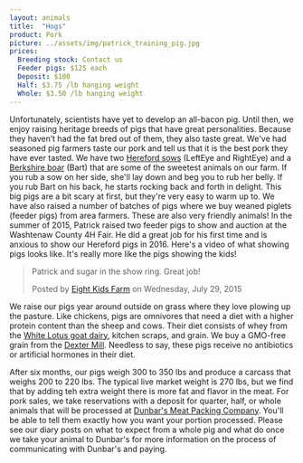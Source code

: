 ```yaml
---
layout: animals
title:  "Hogs"
product: Pork
picture: ../assets/img/patrick_training_pig.jpg
prices:
  Breeding stock: Contact us
  Feeder pigs: $125 each
  Deposit: $100
  Half: $3.75 /lb hanging weight
  Whole: $3.50 /lb hanging weight
---
```


Unfortunately, scientists have yet to develop an all-bacon pig.  Until then, we enjoy raising heritage breeds of pigs that have great personalities. Because they haven’t had the fat bred out of them, they also taste great. We've had seasoned pig farmers taste our pork and tell us that it is the best pork they have ever tasted. We have two [Hereford sows](http://www.livestockconservancy.org/index.php/heritage/internal/hereford) (LeftEye and RightEye) and a [Berkshire boar](https://en.wikipedia.org/wiki/Berkshire_pig) (Bart) that are some of the sweetest animals on our farm. If you rub a sow on her side, she'll lay down and beg you to rub her belly. If you rub Bart on his back, he starts rocking back and forth in delight. This big pigs are a bit scary at first, but they're very easy to warm up to. We have also raised a number of batches of pigs where we buy weaned piglets (feeder pigs) from area farmers. These are also very friendly animals! In the summer of 2015, Patrick raised two feeder pigs to show and auction at the Washtenaw County 4H Fair. He did a great job for his first time and is anxious to show our Hereford pigs in 2016. Here's a video of what showing pigs looks like. It's really more like the pigs showing the kids!

<div id="fb-root"></div>
<script>
	(function(d, s, id) {  var js, fjs = d.getElementsByTagName(s)[0];  if (d.getElementById(id)) return;  js = d.createElement(s); js.id = id;  js.src = "//connect.facebook.net/en_US/sdk.js#xfbml=1&version=v2.3";  fjs.parentNode.insertBefore(js, fjs);}(document, 'script', 'facebook-jssdk'));
</script>
<div class="center-video">
	<div class="fb-video" data-allowfullscreen="1" data-width="500" data-href="https://www.facebook.com/NKidsFarm/videos/850968484971244/">
		<div class="fb-xfbml-parse-ignore">
			<blockquote cite="https://www.facebook.com/NKidsFarm/videos/850968484971244/"><a href="https://www.facebook.com/NKidsFarm/videos/850968484971244/"></a><p>Patrick and sugar in the show ring. Great job!
			</p>Posted by <a href="https://www.facebook.com/NKidsFarm/">Eight Kids Farm</a> on Wednesday, July 29, 2015
			</blockquote>
		</div>
	</div>
</div>

We raise our pigs year around outside on grass where they love plowing up the pasture. Like chickens, pigs are omnivores that need a diet with a higher protein content than the sheep and cows. Their diet consists of whey from the [White Lotus goat dairy](http://www.whitelotusfarms.com), kitchen scraps, and grain. We buy a GMO-free grain from the <a href="http://dextermill.com">Dexter Mill</a>. Needless to say, these pigs receive no antibiotics or artificial hormones in their diet.

After six months, our pigs weigh 300 to 350 lbs and produce a carcass that weighs 200 to 220 lbs. The typical live market weight is 270 lbs, but we find that by adding teh extra weight there is more fat and flavor in the meat. For pork sales, we take reservations with a deposit for quarter, half, or whole animals that will be processed at <a href="http://dunbarmeats.com">Dunbar's Meat Packing Company</a>. You'll be able to tell them exactly how you want your portion processed. Please see our diary posts on what to expect from a whole pig and what do once we take your animal to Dunbar's for more information on the process of communicating with Dunbar's and paying.
